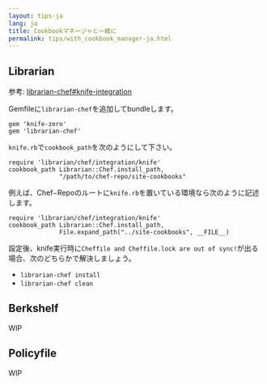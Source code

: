 ```yaml
---
layout: tips-ja
lang: ja
title: Cookbookマネージャと一緒に
permalink: tips/with_cookbook_manager-ja.html
---
```


## Librarian

参考: [librarian-chef#knife-integration](https://github.com/applicationsonline/librarian-chef#knife-integration)

Gemfileに`librarian-chef`を追加してbundleします。

```
gem 'knife-zero'
gem 'librarian-chef'
```

`knife.rb`で`cookbook_path`を次のようにして下さい。

```
require 'librarian/chef/integration/knife'
cookbook_path Librarian::Chef.install_path,
              "/path/to/chef-repo/site-cookbooks"
```

例えば、Chef−Repoのルートに`knife.rb`を置いている環境なら次のように記述します。

```
require 'librarian/chef/integration/knife'
cookbook_path Librarian::Chef.install_path,
              File.expand_path("../site-cookbooks", __FILE__)
```

設定後、knife実行時に`Cheffile and Cheffile.lock are out of sync!`が出る場合、次のどちらかで解決しましょう。

- `librarian-chef install`
- `librarian-chef clean`

## Berkshelf

WIP

## Policyfile

WIP
